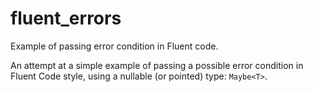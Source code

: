 # fluent_errors
Example of passing error condition in Fluent code.

An attempt at a simple example of passing a possible error condition in Fluent Code style, using a nullable (or pointed) type: `Maybe<T>`.
